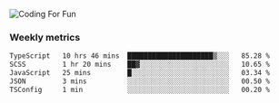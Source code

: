 ![Coding For Fun](https://glitch-art.vercel.app/api/simple?word=<Rise%20/>)

### Weekly metrics

<!--START_SECTION:waka-->

```txt
TypeScript   10 hrs 46 mins  █████████████████████▒░░░   85.28 %
SCSS         1 hr 20 mins    ██▓░░░░░░░░░░░░░░░░░░░░░░   10.65 %
JavaScript   25 mins         █░░░░░░░░░░░░░░░░░░░░░░░░   03.34 %
JSON         3 mins          ░░░░░░░░░░░░░░░░░░░░░░░░░   00.50 %
TSConfig     1 min           ░░░░░░░░░░░░░░░░░░░░░░░░░   00.20 %
```

<!--END_SECTION:waka-->
